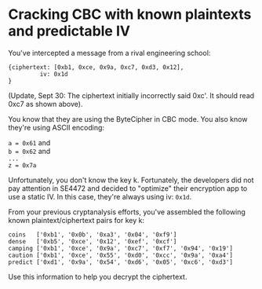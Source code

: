 # Cracking CBC with known plaintexts and predictable IV

You've intercepted a message from a rival engineering school:
```
{ciphertext: [0xb1, 0xce, 0x9a, 0xc7, 0xd3, 0x12], 
         iv: 0x1d
}
```
(Update, Sept 30: The ciphertext initially incorrectly said 0xc'. It should read 0xc7 as shown above).

You know that they are using the ByteCipher in CBC mode. You also know they're using ASCII encoding:

`a = 0x61` and\
`b = 0x62` and\
`...`\
`z = 0x7a`

Unfortunately, you don't know the key k. Fortunately, the developers did not pay attention in SE4472 and decided to "optimize" their encryption app to use a static IV. In this case, they're always using iv: `0x1d`.

From your previous cryptanalysis efforts, you've assembled the following known plaintext/ciphertext pairs for key k:

```
coins   ['0xb1', '0x0b', '0xa3', '0x04', '0xf9']
dense   ['0xb5', '0xce', '0x12', '0xef', '0xcf']
camping ['0xb1', '0xce', '0x9a', '0xc7', '0xf7', '0x94', '0x19']
caution ['0xb1', '0xce', '0x55', '0xd0', '0xcc', '0x9a', '0xa4']
predict ['0xd1', '0x9a', '0x54', '0xd6', '0x05', '0xc6', '0xd3']
```
Use this information to help you decrypt the ciphertext.
